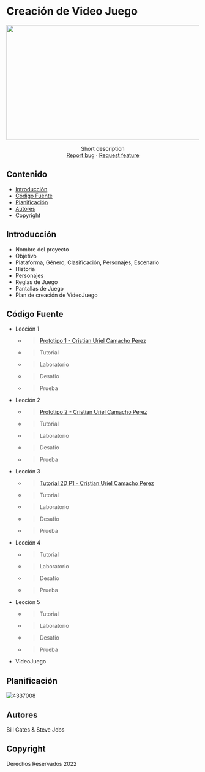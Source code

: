 # Creación de Video Juego
<p align="center">
    <img src="https://user-images.githubusercontent.com/8560750/195950148-0c0df38e-5f96-45ae-87c3-6922738c612d.jpg" alt="Logo" width=1200 height=300>
  
  <p align="center">
    Short description
    <br>
    <a href="https://reponame/issues/new?template=bug.md">Report bug</a>
    ·
    <a href="https://reponame/issues/new?template=feature.md&labels=feature">Request feature</a>
  </p>
</p>

## Contenido

- [Introducción](#introducción)
- [Código Fuente](#código-fuente)
- [Planificación](#planificación)
- [Autores](#autores)
- [Copyright](#copyright)

## Introducción

- Nombre del proyecto
- Objetivo
- Plataforma, Género, Clasificación, Personajes, Escenario
- Historia
- Personajes
- Reglas de Juego
- Pantallas de Juego
- Plan de creación de VideoJuego

## Código Fuente

* Lección 1
  * > [Prototipo 1 - Cristian Uriel Camacho Perez](./Prototipo1_CristianUrielCamachoPerez.unitypackage)
  * > Tutorial
  * > Laboratorio
  * > Desafío
  * > Prueba
* Lección 2
  * > [Prototipo 2 - Cristian Uriel Camacho Perez](./Prototipo2_CristianUrielCamachoPerez.unitypackage)
  * > Tutorial
  * > Laboratorio
  * > Desafío
  * > Prueba
* Lección 3
  * > [Tutorial 2D P1 - Cristian Uriel Camacho Perez](./Tutorial2D-P1_CristianUrielCamachoPérez.unitypackage)
  * > Tutorial
  * > Laboratorio
  * > Desafío
  * > Prueba
* Lección 4
  * > Tutorial
  * > Laboratorio
  * > Desafío
  * > Prueba
* Lección 5
  * > Tutorial
  * > Laboratorio
  * > Desafío
  * > Prueba
* VideoJuego

## Planificación

![4337008](https://user-images.githubusercontent.com/8560750/195951617-083a7e4d-323d-47b5-8e5e-529ded31bc06.jpg)

## Autores
Bill Gates & Steve Jobs

## Copyright
Derechos Reservados 2022
